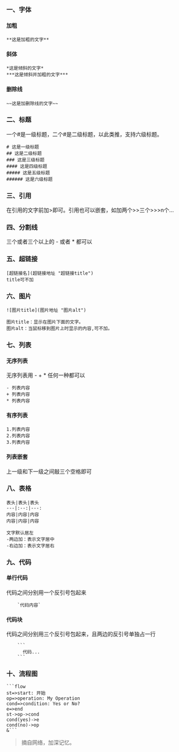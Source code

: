 ### 一、字体

#### 加粗

```
**这是加粗的文字**
```

#### 斜体

```
*这是倾斜的文字*
***这是倾斜并加粗的文字***
```

#### 删除线

```
~~这是加删除线的文字~~
```

### 二、标题

一个#是一级标题，二个#是二级标题，以此类推，支持六级标题。

```
# 这是一级标题
## 这是二级标题
### 这是三级标题
#### 这是四级标题
##### 这是五级标题
###### 这是六级标题
```
### 三、引用
在引用的文字前加>即可。引用也可以嵌套，如加两个>>三个>>>n个...
### 四、分割线
三个或者三个以上的 - 或者 * 都可以
### 五、超链接


```
[超链接名](超链接地址 "超链接title")
title可不加
```


### 六、图片


```
![图片title](图片地址 "图片alt")

图片title：显示在图片下面的文字。
图片alt：当鼠标移到图片上时显示的内容,可不加。

```
### 七、列表
#### 无序列表

无序列表用 - + * 任何一种都可以
```
- 列表内容
+ 列表内容
* 列表内容
```
#### 有序列表


```
1.列表内容
2.列表内容
3.列表内容
```
#### 列表嵌套
上一级和下一级之间敲三个空格即可
### 八、表格


```
表头|表头|表头
---|:--:|---:
内容|内容|内容
内容|内容|内容

文字默认居左
-两边加：表示文字居中
-右边加：表示文字居右
```
### 九、代码
#### 单行代码
代码之间分别用一个反引号包起来


```
    `代码内容`
```
#### 代码块
代码之间分别用三个反引号包起来，且两边的反引号单独占一行



```
    ```
      代码...
    ```

```

### 十、流程图


```
```flow
st=>start: 开始
op=>operation: My Operation
cond=>condition: Yes or No?
e=>end
st->op->cond
cond(yes)->e
cond(no)->op
&```
```

>摘自网络，加深记忆。












